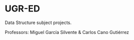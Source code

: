 # UGR-ED

Data Structure subject projects.

Professors: Miguel García Silvente & Carlos Cano Gutiérrez
